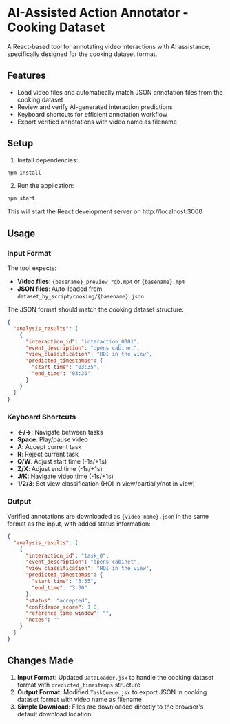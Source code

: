 # AI-Assisted Action Annotator - Cooking Dataset

A React-based tool for annotating video interactions with AI assistance, specifically designed for the cooking dataset format.

## Features

- Load video files and automatically match JSON annotation files from the cooking dataset
- Review and verify AI-generated interaction predictions
- Keyboard shortcuts for efficient annotation workflow
- Export verified annotations with video name as filename

## Setup

1. Install dependencies:
```bash
npm install
```

2. Run the application:
```bash
npm start
```

This will start the React development server on http://localhost:3000

## Usage

### Input Format

The tool expects:
- **Video files**: `{basename}_preview_rgb.mp4` or `{basename}.mp4`
- **JSON files**: Auto-loaded from `dataset_by_script/cooking/{basename}.json`

The JSON format should match the cooking dataset structure:
```json
{
  "analysis_results": [
    {
      "interaction_id": "interaction_0001",
      "event_description": "opens cabinet",
      "view_classification": "HOI in the view",
      "predicted_timestamps": {
        "start_time": "03:35",
        "end_time": "03:36"
      }
    }
  ]
}
```

### Keyboard Shortcuts

- **←/→**: Navigate between tasks
- **Space**: Play/pause video
- **A**: Accept current task
- **R**: Reject current task
- **Q/W**: Adjust start time (-1s/+1s)
- **Z/X**: Adjust end time (-1s/+1s)
- **J/K**: Navigate video time (-1s/+1s)
- **1/2/3**: Set view classification (HOI in view/partially/not in view)

### Output

Verified annotations are downloaded as `{video_name}.json` in the same format as the input, with added status information:

```json
{
  "analysis_results": [
    {
      "interaction_id": "task_0",
      "event_description": "opens cabinet",
      "view_classification": "HOI in the view",
      "predicted_timestamps": {
        "start_time": "3:35",
        "end_time": "3:36"
      },
      "status": "accepted",
      "confidence_score": 1.0,
      "reference_time_window": "",
      "notes": ""
    }
  ]
}
```

## Changes Made

1. **Input Format**: Updated `DataLoader.jsx` to handle the cooking dataset format with `predicted_timestamps` structure
2. **Output Format**: Modified `TaskQueue.jsx` to export JSON in cooking dataset format with video name as filename
3. **Simple Download**: Files are downloaded directly to the browser's default download location